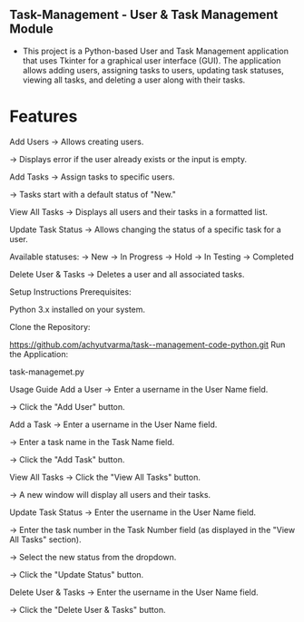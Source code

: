 ## Task-Management - User & Task Management Module
- This project is a Python-based User and Task Management application that uses Tkinter for a graphical user interface (GUI). The application allows adding users, assigning tasks to users, updating task statuses, viewing all tasks, and deleting a user along with their tasks.

# Features
Add Users
-> Allows creating users.

-> Displays error if the user already exists or the input is empty.

Add Tasks
-> Assign tasks to specific users.

-> Tasks start with a default status of "New."

View All Tasks
-> Displays all users and their tasks in a formatted list.

Update Task Status
-> Allows changing the status of a specific task for a user.

Available statuses:
-> New -> In Progress -> Hold -> In Testing -> Completed

Delete User & Tasks
-> Deletes a user and all associated tasks.

Setup Instructions
Prerequisites:

Python 3.x installed on your system.

Clone the Repository:

https://github.com/achyutvarma/task--management-code-python.git
Run the Application:

task-managemet.py

Usage Guide
Add a User
-> Enter a username in the User Name field.

-> Click the "Add User" button.

Add a Task
-> Enter a username in the User Name field.

-> Enter a task name in the Task Name field.

-> Click the "Add Task" button.

View All Tasks
-> Click the "View All Tasks" button.

-> A new window will display all users and their tasks.

Update Task Status
-> Enter the username in the User Name field.

-> Enter the task number in the Task Number field (as displayed in the "View All Tasks" section).

-> Select the new status from the dropdown.

-> Click the "Update Status" button.

Delete User & Tasks
-> Enter the username in the User Name field.

-> Click the "Delete User & Tasks" button.
